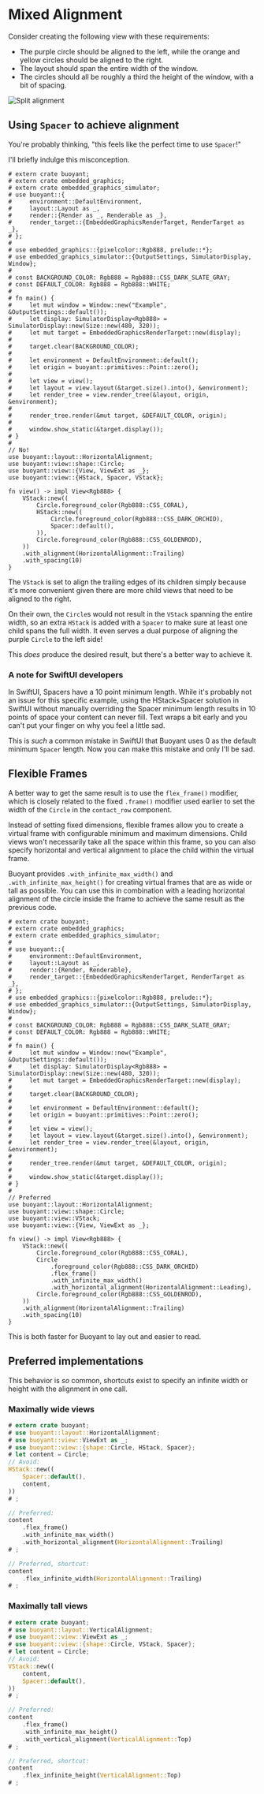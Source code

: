 # Mixed Alignment

Consider creating the following view with these requirements:

- The purple circle should be aligned to the left, while the orange and yellow
circles should be aligned to the right.
- The layout should span the entire width of the window.
- The circles should all be roughly a third the height of the window, with a bit of spacing.

![Split alignment](./images/split-alignment.png)

## Using `Spacer` to achieve alignment

You're probably thinking, "this feels like the perfect time to use `Spacer`!"

I'll briefly indulge this misconception.

```rust,no_run
# extern crate buoyant;
# extern crate embedded_graphics;
# extern crate embedded_graphics_simulator;
# use buoyant::{
#     environment::DefaultEnvironment,
#     layout::Layout as _,
#     render::{Render as _, Renderable as _},
#     render_target::{EmbeddedGraphicsRenderTarget, RenderTarget as _},
# };
#
# use embedded_graphics::{pixelcolor::Rgb888, prelude::*};
# use embedded_graphics_simulator::{OutputSettings, SimulatorDisplay, Window};
# 
# const BACKGROUND_COLOR: Rgb888 = Rgb888::CSS_DARK_SLATE_GRAY;
# const DEFAULT_COLOR: Rgb888 = Rgb888::WHITE;
# 
# fn main() {
#     let mut window = Window::new("Example", &OutputSettings::default());
#     let display: SimulatorDisplay<Rgb888> = SimulatorDisplay::new(Size::new(480, 320));
#     let mut target = EmbeddedGraphicsRenderTarget::new(display);
# 
#     target.clear(BACKGROUND_COLOR);
# 
#     let environment = DefaultEnvironment::default();
#     let origin = buoyant::primitives::Point::zero();
# 
#     let view = view();
#     let layout = view.layout(&target.size().into(), &environment);
#     let render_tree = view.render_tree(&layout, origin, &environment);
# 
#     render_tree.render(&mut target, &DEFAULT_COLOR, origin);
# 
#     window.show_static(&target.display());
# }
# 
// No!
use buoyant::layout::HorizontalAlignment;
use buoyant::view::shape::Circle;
use buoyant::view::{View, ViewExt as _};
use buoyant::view::{HStack, Spacer, VStack};

fn view() -> impl View<Rgb888> {
    VStack::new((
        Circle.foreground_color(Rgb888::CSS_CORAL),
        HStack::new((
            Circle.foreground_color(Rgb888::CSS_DARK_ORCHID),
            Spacer::default(),
        )),
        Circle.foreground_color(Rgb888::CSS_GOLDENROD),
    ))
    .with_alignment(HorizontalAlignment::Trailing)
    .with_spacing(10)
}
```

The `VStack` is set to align the trailing edges of its children simply because it's more
convenient given there are more child views that need to be aligned to the right.

On their own, the `Circle`s would not result in the `VStack` spanning the entire width,
so an extra `HStack` is added with a `Spacer` to make sure at least one child spans the
full width. It even serves a dual purpose of aligning the purple `Circle` to the left side!

This *does* produce the desired result, but there's a better way to achieve it.

### A note for SwiftUI developers

In SwiftUI, Spacers have a 10 point minimum length. While it's probably not an issue
for this specific example, using the HStack+Spacer solution in SwiftUI without manually
overriding the Spacer minimum length results in 10 points of space your content can never
fill. Text wraps a bit early and you can't put your finger on why you feel a little sad.

This is *such* a common mistake in SwiftUI that Buoyant uses 0 as the default minimum `Spacer`
length. Now you can make this mistake and only I'll be sad.

## Flexible Frames

A better way to get the same result is to use the `flex_frame()` modifier, which is closely
related to the fixed `.frame()` modifier used earlier to set the width of the `Circle`
in the `contact_row` component.

Instead of setting fixed dimensions, flexible frames allow you to create a virtual frame
with configurable minimum and maximum dimensions. Child views won't necessarily take all
the space within this frame, so you can also specify horizontal and vertical alignment to
place the child within the virtual frame.

Buoyant provides `.with_infinite_max_width()` and `.with_infinite_max_height()` for creating
virtual frames that are as wide or tall as possible. You can use this in combination with
a leading horizontal alignment of the circle inside the frame to achieve the same result
as the previous code.

```rust,no_run
# extern crate buoyant;
# extern crate embedded_graphics;
# extern crate embedded_graphics_simulator;
#
# use buoyant::{
#     environment::DefaultEnvironment,
#     layout::Layout as _,
#     render::{Render, Renderable},
#     render_target::{EmbeddedGraphicsRenderTarget, RenderTarget as _},
# };
# use embedded_graphics::{pixelcolor::Rgb888, prelude::*};
# use embedded_graphics_simulator::{OutputSettings, SimulatorDisplay, Window};
# 
# const BACKGROUND_COLOR: Rgb888 = Rgb888::CSS_DARK_SLATE_GRAY;
# const DEFAULT_COLOR: Rgb888 = Rgb888::WHITE;
# 
# fn main() {
#     let mut window = Window::new("Example", &OutputSettings::default());
#     let display: SimulatorDisplay<Rgb888> = SimulatorDisplay::new(Size::new(480, 320));
#     let mut target = EmbeddedGraphicsRenderTarget::new(display);
# 
#     target.clear(BACKGROUND_COLOR);
# 
#     let environment = DefaultEnvironment::default();
#     let origin = buoyant::primitives::Point::zero();
# 
#     let view = view();
#     let layout = view.layout(&target.size().into(), &environment);
#     let render_tree = view.render_tree(&layout, origin, &environment);
# 
#     render_tree.render(&mut target, &DEFAULT_COLOR, origin);
# 
#     window.show_static(&target.display());
# }
# 
// Preferred
use buoyant::layout::HorizontalAlignment;
use buoyant::view::shape::Circle;
use buoyant::view::VStack;
use buoyant::view::{View, ViewExt as _};

fn view() -> impl View<Rgb888> {
    VStack::new((
        Circle.foreground_color(Rgb888::CSS_CORAL),
        Circle
            .foreground_color(Rgb888::CSS_DARK_ORCHID)
            .flex_frame()
            .with_infinite_max_width()
            .with_horizontal_alignment(HorizontalAlignment::Leading),
        Circle.foreground_color(Rgb888::CSS_GOLDENROD),
    ))
    .with_alignment(HorizontalAlignment::Trailing)
    .with_spacing(10)
}
```

This is both faster for Buoyant to lay out and easier to read.

## Preferred implementations

This behavior is *so* common, shortcuts exist to specify an infinite width or height with
the alignment in one call.

### Maximally wide views

```rust
# extern crate buoyant;
# use buoyant::layout::HorizontalAlignment;
# use buoyant::view::ViewExt as _;
# use buoyant::view::{shape::Circle, HStack, Spacer};
# let content = Circle;
// Avoid:
HStack::new((
    Spacer::default(),
    content,
))
# ;

// Preferred:
content
    .flex_frame()
    .with_infinite_max_width()
    .with_horizontal_alignment(HorizontalAlignment::Trailing)
# ;

// Preferred, shortcut:
content
    .flex_infinite_width(HorizontalAlignment::Trailing)
# ;
```

### Maximally tall views

```rust
# extern crate buoyant;
# use buoyant::layout::VerticalAlignment;
# use buoyant::view::ViewExt as _;
# use buoyant::view::{shape::Circle, VStack, Spacer};
# let content = Circle;
// Avoid:
VStack::new((
    content,
    Spacer::default(),
))
# ;

// Preferred:
content
    .flex_frame()
    .with_infinite_max_height()
    .with_vertical_alignment(VerticalAlignment::Top)
# ;

// Preferred, shortcut:
content
    .flex_infinite_height(VerticalAlignment::Top)
# ;
```
